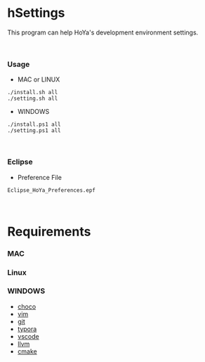 # hSettings
This program can help HoYa's development environment settings.

&nbsp;

### Usage
- MAC or LINUX
```
./install.sh all
./setting.sh all
```
- WINDOWS
```
./install.ps1 all
./setting.ps1 all
```

&nbsp;

### Eclipse
- Preference File
```
Eclipse_HoYa_Preferences.epf
```

&nbsp;

# Requirements
### MAC

### Linux

### WINDOWS
- [choco](https://chocolatey.org/install)
- [vim](https://vim.sourceforge.io/download.php)
- [git](https://git-scm.com/downloads)
- [typora](https://typora.io/)
- [vscode](https://code.visualstudio.com/)
- [llvm](https://llvm.org/builds/)
- [cmake](https://cmake.org/download)

